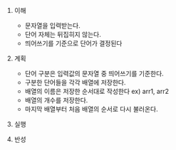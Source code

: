 1. 이해
    - 문자열을 입력받는다.
    - 단어 자체는 뒤집히지 않는다.
    - 띄어쓰기를 기준으로 단어가 결정된다

2. 계획
    - 단어 구분은 입력값의 문자열 중 띄어쓰기를 기준한다.
    - 구분한 단어들을 각각 배열에 저장한다.
    - 배열의 이름은 저장한 순서대로 작성한다 ex) arr1, arr2
    - 배열의 개수를 저장한다.
    - 마지막 배열부터 처음 배열의 순서로 다시 불러온다.

3. 실행

4. 반성
